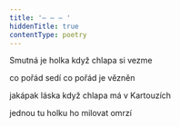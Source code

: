 ```yaml
---
title: '– – – '
hiddenTitle: true
contentType: poetry
---
```


<section>

Smutná je holka když chlapa si vezme

co pořád sedí co pořád je vězněn

jakápak láska když chlapa má v Kartouzích

jednou tu holku ho milovat omrzí

</section>
